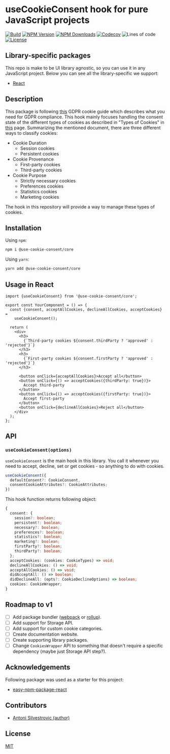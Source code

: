 # useCookieConsent hook for pure JavaScript projects

[![Build](https://img.shields.io/github/checks-status/use-cookie-consent/use-cookie-consent-core/main)](https://github.com/use-cookie-consent/use-cookie-consent-core/actions)
[![NPM Version](https://img.shields.io/npm/v/@use-cookie-consent/core)](https://www.npmjs.com/package/@use-cookie-consent/core)
[![NPM Downloads](https://img.shields.io/npm/dm/@use-cookie-consent/core)](https://www.npmjs.com/package/@use-cookie-consent/core)
[![Codecov](https://img.shields.io/codecov/c/github/use-cookie-consent/use-cookie-consent-core)](https://github.com/use-cookie-consent/use-cookie-consent-core/actions/workflows/codecov.yml)
![Lines of code](https://img.shields.io/tokei/lines/github/use-cookie-consent/use-cookie-consent-core)
[![License](https://img.shields.io/npm/l/@use-cookie-consent/core)](https://github.com/use-cookie-consent/use-cookie-consent-core/blob/main/LICENSE)

## Library-specific packages

This repo is make to be UI library agnostic, so you can use it in any JavaScript project. Below you can see all the library-specific we support:

- [React](https://github.com/use-cookie-consent/use-cookie-consent-react)

## Description

This package is following [this](https://gdpr.eu/cookies) GDPR cookie guide which describes what you need for GDPR compliance. This hook mainly focuses handling the consent state of the different types of cookies as described in "Types of Cookies" in [this](https://gdpr.eu/cookies) page. Summarizing the mentioned document, there are three different ways to classify cookies:

- Cookie Duration
  - Session cookies
  - Persistent cookies
- Cookie Provenance
  - First-party cookies
  - Third-party cookies
- Cookie Purpose
  - Strictly necessary cookies
  - Preferences cookies
  - Statistics cookies
  - Marketing cookies

The hook in this repository will provide a way to manage these types of cookies.

## Installation

Using `npm`:

```bash
npm i @use-cookie-consent/core
```

Using `yarn`:

```bash
yarn add @use-cookie-consent/core
```

## Usage in React

```tsx
import {useCookieConsent} from '@use-cookie-consent/core';

export const YourComponent = () => {
  const {consent, acceptAllCookies, declineAllCookies, acceptCookies} =
    useCookieConsent();

  return (
    <div>
      <h3>
        {`Third-party cookies ${consent.thirdParty ? 'approved' : 'rejected'}`}
      </h3>
      <h3>
        {`First-party cookies ${consent.firstParty ? 'approved' : 'rejected'}`}
      </h3>

      <button onClick={acceptAllCookies}>Accept all</button>
      <button onClick={() => acceptCookies({thirdParty: true})}>
        Accept third-party
      </button>
      <button onClick={() => acceptCookies({firstParty: true})}>
        Accept first-party
      </button>
      <button onClick={declineAllCookies}>Reject all</button>
    </div>
  );
};
```

## API

### `useCookieConsent(options)`

`useCookieConsent` is the main hook in this library. You call it whenever you need to accept, decline, set or get cookies - so anything to do with cookies.

```ts
useCookieConsent({
  defaultConsent?: CookieConsent,
  consentCookieAttributes?: CookieAttributes;
})
```

This hook function returns following object:

```ts
{
  consent: {
    session?: boolean;
    persistent?: boolean;
    necessary?: boolean;
    preferences?: boolean;
    statistics?: boolean;
    marketing?: boolean;
    firstParty?: boolean;
    thirdParty?: boolean;
  };
  acceptCookies: (cookies: CookieTypes) => void;
  declineAllCookies: () => void;
  acceptAllCookies: () => void;
  didAcceptAll: () => boolean;
  didDeclineAll: (opts?: CookieDeclineOptions) => boolean;
  cookies: CookieWrapper;
}
```

## Roadmap to v1

- [ ] Add package bundler ([webpack](https://webpack.js.org/) or [rollup](https://rollupjs.org/)).
- [ ] Add support for Storage API.
- [ ] Add support for custom cookie categories.
- [ ] Create documentation website.
- [ ] Create supporting library packages.
- [ ] Change `CookiesWrapper` API to something that doesn't require a specific dependency (maybe just Storage API step?).

## Acknowledgements

Following package was used as a starter for this project:

- [easy-npm-package-react](https://github.com/bring-shrubbery/easy-npm-package-react)

## Contributors

- [Antoni Silvestrovic (author)](https://github.com/bring-shrubbery)

## License

[MIT](https://github.com/bring-shrubbery/use-cookie-consent/blob/master/LICENSE)
